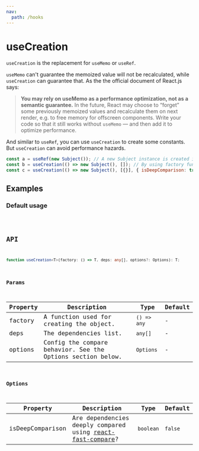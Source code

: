 ```yaml
---
nav:
  path: /hooks
---
```


# useCreation

`useCreation` is the replacement for `useMemo` or `useRef`.

`useMemo` can't guarantee the memoized value will not be recalculated, while `useCreation` can guarantee that. As the the official document of React.js says:

> **You may rely on useMemo as a performance optimization, not as a semantic guarantee.** In the future, React may choose to “forget” some previously memoized values and recalculate them on next render, e.g. to free memory for offscreen components. Write your code so that it still works without `useMemo` — and then add it to optimize performance.

And similar to `useRef`, you can use `useCreation` to create some constants. But `useCreation` can avoid performance hazards.

```javascript
const a = useRef(new Subject()); // A new Subject instance is created in every render.
const b = useCreation(() => new Subject(), []); // By using factory function, Subject is only instantiated once.
const c = useCreation(() => new Subject(), [{}], { isDeepComparison: true }); // Dependencies will be deeply compared.
```

## Examples

### Default usage

<code src="./demo/demo1.tsx" />

## API

```typescript
function useCreation<T>(factory: () => T, deps: any[], options?: Options): T;
```

### Params

| Property | Description                                                 | Type        | Default |
| -------- | ----------------------------------------------------------- | ----------- | ------- |
| factory  | A function used for creating the object.                    | `() => any` | -       |
| deps     | The dependencies list.                                      | `any[]`     | -       |
| options  | Config the compare behavior. See the Options section below. | `Options`   | -       |

### Options

| Property         | Description                                                                                                    | Type      | Default |
| ---------------- | -------------------------------------------------------------------------------------------------------------- | --------- | ------- |
| isDeepComparison | Are dependencies deeply compared using [react-fast-compare](https://www.npmjs.com/package/react-fast-compare)? | `boolean` | `false` |
